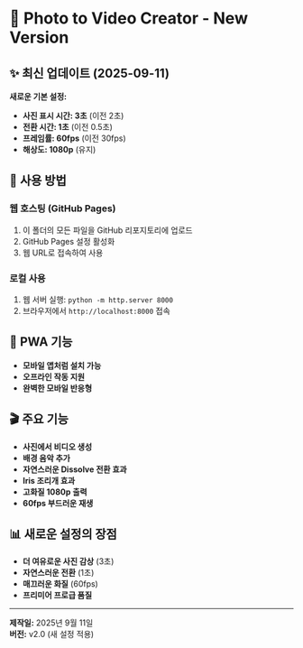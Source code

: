# 📸 Photo to Video Creator - New Version

## ✨ 최신 업데이트 (2025-09-11)

**새로운 기본 설정:**
- **사진 표시 시간: 3초** (이전 2초)
- **전환 시간: 1초** (이전 0.5초)  
- **프레임률: 60fps** (이전 30fps)
- **해상도: 1080p** (유지)

## 🚀 사용 방법

### 웹 호스팅 (GitHub Pages)
1. 이 폴더의 모든 파일을 GitHub 리포지토리에 업로드
2. GitHub Pages 설정 활성화
3. 웹 URL로 접속하여 사용

### 로컬 사용
1. 웹 서버 실행: `python -m http.server 8000`
2. 브라우저에서 `http://localhost:8000` 접속

## 📱 PWA 기능
- **모바일 앱처럼 설치 가능**
- **오프라인 작동 지원**
- **완벽한 모바일 반응형**

## 🎬 주요 기능
- **사진에서 비디오 생성**
- **배경 음악 추가**
- **자연스러운 Dissolve 전환 효과**
- **Iris 조리개 효과**
- **고화질 1080p 출력**
- **60fps 부드러운 재생**

## 📊 새로운 설정의 장점
- **더 여유로운 사진 감상** (3초)
- **자연스러운 전환** (1초)
- **매끄러운 화질** (60fps)
- **프리미어 프로급 품질**

---
**제작일:** 2025년 9월 11일  
**버전:** v2.0 (새 설정 적용)